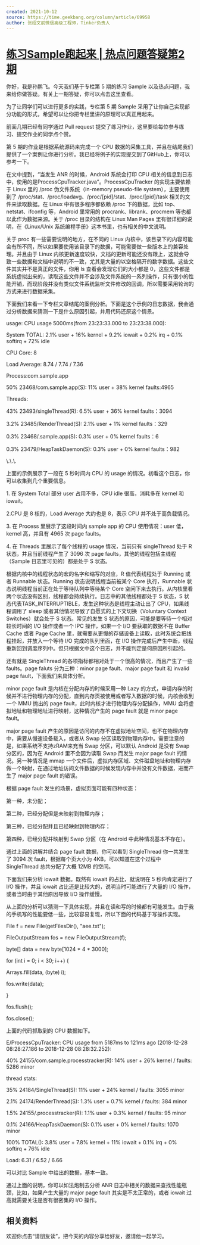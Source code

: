 ```yaml
---
created: 2021-10-12
source: https://time.geekbang.org/column/article/69958
author: 张绍文前微信高级工程师，Tinker负责人
---
```


# [练习Sample跑起来 | 热点问题答疑第2期](https://time.geekbang.org/column/article/69958)


你好，我是孙鹏飞。今天我们基于专栏第 5 期的练习 Sample 以及热点问题，我来给你做答疑。有关上一期答疑，你可以点击这里查看。

为了让同学们可以进行更多的实践，专栏第 5 期 Sample 采用了让你自己实现部分功能的形式，希望可以让你把专栏里讲的原理可以真正用起来。

前面几期已经有同学通过 Pull request 提交了练习作业，这里要给每位参与练习、提交作业的同学点个赞。

第 5 期的作业是根据系统源码来完成一个 CPU 数据的采集工具，并且在结尾我们提供了一个案例让你进行分析。我已经将例子的实现提交到了GitHub上，你可以参考一下。

在文中提到，“当发生 ANR 的时候，Android 系统会打印 CPU 相关的信息到日志中，使用的是ProcessCpuTracker.java”。ProcessCpuTracker 的实现主要依赖于 Linux 里的 /proc 伪文件系统（in-memory pseudo-file system），主要使用到了 /proc/stat、/proc/loadavg、/proc/\[pid\]/stat、/proc/\[pid\]/task 相关的文件来读取数据。在 Linux 中有很多程序都依赖 /proc 下的数据，比如 top、netstat、ifconfig 等，Android 里常用的 procrank、librank、procmem 等也都以此作为数据来源。关于 /proc 目录的结构在 Linux Man Pages 里有很详细的说明，在《Linux/Unix 系统编程手册》这本书里，也有相关的中文说明。

关于 proc 有一些需要说明的地方，在不同的 Linux 内核中，该目录下的内容可能会有所不同，所以如果要使用该目录下的数据，可能需要做一些版本上的兼容处理。并且由于 Linux 内核更新速度较快，文档的更新可能还没有跟上，这就会导致一些数据和文档中说明的不一致，尤其是大量的以空格隔开的数字数据。这些文件其实并不是真正的文件，你用 ls 查看会发现它们的大小都是 0，这些文件都是系统虚拟出来的，读取这些文件并不会涉及文件系统的一系列操作，只有很小的性能开销，而现阶段并没有类似文件系统监听文件修改的回调，所以需要采用轮询的方式来进行数据采集。

下面我们来看一下专栏文章结尾的案例分析。下面是这个示例的日志数据，我会通过分析数据来猜测一下是什么原因引起，并用代码还原这个情景。

usage: CPU usage 5000ms(from 23:23:33.000 to 23:23:38.000):

System TOTAL: 2.1% user + 16% kernel + 9.2% iowait + 0.2% irq + 0.1% softirq + 72% idle

CPU Core: 8

Load Average: 8.74 / 7.74 / 7.36

Process:com.sample.app

50% 23468/com.sample.app(S): 11% user + 38% kernel faults:4965

Threads:

43% 23493/singleThread(R): 6.5% user + 36% kernel faults：3094

3.2% 23485/RenderThread(S): 2.1% user + 1% kernel faults：329

0.3% 23468/.sample.app(S): 0.3% user + 0% kernel faults：6

0.3% 23479/HeapTaskDaemon(S): 0.3% user + 0% kernel faults：982

\\.\\.\\.

上面的示例展示了一段在 5 秒时间内 CPU 的 usage 的情况。初看这个日志，你可以收集到几个重要信息。

1\. 在 System Total 部分 user 占用不多，CPU idle 很高，消耗多在 kernel 和 iowait。

2.CPU 是 8 核的，Load Average 大约也是 8，表示 CPU 并不处于高负载情况。

3\. 在 Process 里展示了这段时间内 sample app 的 CPU 使用情况：user 低，kernel 高，并且有 4965 次 page faults。

4\. 在 Threads 里展示了每个线程的 usage 情况，当前只有 singleThread 处于 R 状态，并且当前线程产生了 3096 次 page faults，其他的线程包括主线程（Sample 日志里可见的）都是处于 S 状态。

根据内核中的线程状态的宏的名字和缩写的对应，R 值代表线程处于 Running 或者 Runnable 状态。Running 状态说明线程当前被某个 Core 执行，Runnable 状态说明线程当前正在处于等待队列中等待某个 Core 空闲下来去执行。从内核里看两个状态没有区别，线程都会持续执行。日志中的其他线程都处于 S 状态，S 状态代表TASK\_INTERRUPTIBLE，发生这种状态是线程主动让出了 CPU，如果线程调用了 sleep 或者其他情况导致了自愿式的上下文切换（Voluntary Context Switches）就会处于 S 状态。常见的发生 S 状态的原因，可能是要等待一个相对较长时间的 I/O 操作或者一个 IPC 操作，如果一个 I/O 要获取的数据不在 Buffer Cache 或者 Page Cache 里，就需要从更慢的存储设备上读取，此时系统会把线程挂起，并放入一个等待 I/O 完成的队列里面，在 I/O 操作完成后产生中断，线程重新回到调度序列中。但只根据文中这个日志，并不能判定是何原因所引起的。

还有就是 SingleThread 的各项指标都相对处于一个很高的情况，而且产生了一些 faults。page faluts 分为三种：minor page fault、major page fault 和 invalid page fault，下面我们来具体分析。

minor page fault 是内核在分配内存的时候采用一种 Lazy 的方式，申请内存的时候并不进行物理内存的分配，直到内存页被使用或者写入数据的时候，内核会收到一个 MMU 抛出的 page fault，此时内核才进行物理内存分配操作，MMU 会将虚拟地址和物理地址进行映射，这种情况产生的 page fault 就是 minor page fault。

major page fault 产生的原因是访问的内存不在虚拟地址空间，也不在物理内存中，需要从慢速设备载入，或者从 Swap 分区读取到物理内存中。需要注意的是，如果系统不支持zRAM来充当 Swap 分区，可以默认 Android 是没有 Swap 分区的，因为在 Android 里不会因为读取 Swap 而发生 major page fault 的情况。另一种情况是 mmap 一个文件后，虚拟内存区域、文件磁盘地址和物理内存做一个映射，在通过地址访问文件数据的时候发现内存中并没有文件数据，进而产生了 major page fault 的错误。

根据 page fault 发生的场景，虚拟页面可能有四种状态：

第一种，未分配；

第二种，已经分配但是未映射到物理内存；

第三种，已经分配并且已经映射到物理内存；

第四种，已经分配并映射到 Swap 分区（在 Android 中此种情况基本不存在）。

通过上面的讲解并结合 page fault 数据，你可以看到 SingleThread 你一共发生了 3094 次 fault，根据每个页大小为 4KB，可以知道在这个过程中 SingleThread 总共分配了大概 12MB 的空间。

下面我们来分析 iowait 数据。既然有 iowait 的占比，就说明在 5 秒内肯定进行了 I/O 操作，并且 iowait 占比还是比较大的，说明当时可能进行了大量的 I/O 操作，或者当时由于其他原因导致 I/O 操作缓慢。

从上面的分析可以猜测一下具体实现，并且在读和写的时候都有可能发生。由于我的手机写的性能要低一些，比较容易复现，所以下面的代码基于写操作实现。

File f = new File(getFilesDir(), "aee.txt");

FileOutputStream fos = new FileOutputStream(f);

byte\[\] data = new byte\[1024 \* 4 \* 3000\];

for (int i = 0; i < 30; i++) {

Arrays.fill(data, (byte) i);

fos.write(data);

}

fos.flush();

fos.close();

上面的代码抓取到的 CPU 数据如下。

E/ProcessCpuTracker: CPU usage from 5187ms to 121ms ago (2018\-12\-28 08:28:27.186 to 2018\-12\-28 08:28:32.252):

40% 24155/com.sample.processtracker(R): 14% user + 26% kernel / faults: 5286 minor

thread stats:

35% 24184/SingleThread(S): 11% user + 24% kernel / faults: 3055 minor

2.1% 24174/RenderThread(S): 1.3% user + 0.7% kernel / faults: 384 minor

1.5% 24155/.processtracker(R): 1.1% user + 0.3% kernel / faults: 95 minor

0.1% 24166/HeapTaskDaemon(S): 0.1% user + 0% kernel / faults: 1070 minor

100% TOTAL(): 3.8% user + 7.8% kernel + 11% iowait + 0.1% irq + 0% softirq + 76% idle

Load: 6.31 / 6.52 / 6.66

可以对比 Sample 中给出的数据，基本一致。

通过上面的说明，你可以如法炮制去分析 ANR 日志中相关的数据来查找性能瓶颈，比如，如果产生大量的 major page fault 其实是不太正常的，或者 iowait 过高就需要关注是否有很密集的 I/O 操作。

## 相关资料

欢迎你点击“请朋友读”，把今天的内容分享给好友，邀请他一起学习。

